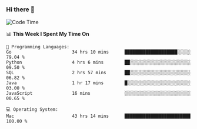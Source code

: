 ### Hi there 👋

<!--
**CrazyCollin/crazycollin** is a ✨ _special_ ✨ repository because its `README.md` (this file) appears on your GitHub profile.

Here are some ideas to get you started:

- 🔭 I’m currently working on ...
- 🌱 I’m currently learning ...
- 👯 I’m looking to collaborate on ...
- 🤔 I’m looking for help with ...
- 💬 Ask me about ...
- 📫 How to reach me: ...
- 😄 Pronouns: ...
- ⚡ Fun fact: ...
-->

<!--START_SECTION:waka-->
![Code Time](http://img.shields.io/badge/Code%20Time-2%2C342%20hrs%2049%20mins-blue)

📊 **This Week I Spent My Time On** 

```text
💬 Programming Languages: 
Go                       34 hrs 10 mins      ████████████████████░░░░░   79.04 % 
Python                   4 hrs 6 mins        ██░░░░░░░░░░░░░░░░░░░░░░░   09.50 % 
SQL                      2 hrs 57 mins       ██░░░░░░░░░░░░░░░░░░░░░░░   06.82 % 
Java                     1 hr 17 mins        █░░░░░░░░░░░░░░░░░░░░░░░░   03.00 % 
JavaScript               16 mins             ░░░░░░░░░░░░░░░░░░░░░░░░░   00.65 % 

💻 Operating System: 
Mac                      43 hrs 14 mins      █████████████████████████   100.00 % 
```


<!--END_SECTION:waka-->
